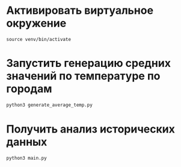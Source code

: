 # Активировать виртуальное окружение

```
source venv/bin/activate
```

# Запустить генерацию средних значений по температуре по городам
```python
python3 generate_average_temp.py
```


# Получить анализ исторических данных
```python
python3 main.py
```
